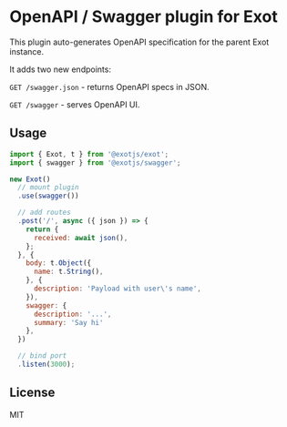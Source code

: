 # OpenAPI / Swagger plugin for Exot

This plugin auto-generates OpenAPI specification for the parent Exot instance.

It adds two new endpoints:

`GET /swagger.json` - returns OpenAPI specs in JSON.

`GET /swagger` - serves OpenAPI UI.

## Usage

```js
import { Exot, t } from '@exotjs/exot';
import { swagger } from '@exotjs/swagger';

new Exot()
  // mount plugin
  .use(swagger())

  // add routes
  .post('/', async ({ json }) => {
    return {
      received: await json(),
    };
  }, {
    body: t.Object({
      name: t.String(),
    }, {
      description: 'Payload with user\'s name',
    }),
    swagger: {
      description: '...',
      summary: 'Say hi'
    },
  })

  // bind port
  .listen(3000);
```

## License

MIT